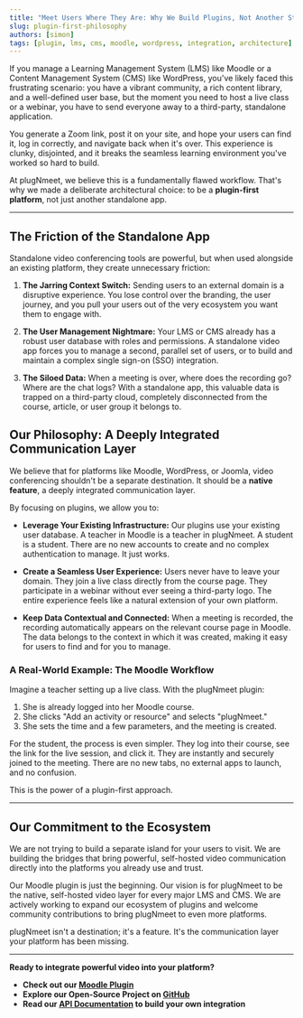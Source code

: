 ```yaml
---
title: "Meet Users Where They Are: Why We Build Plugins, Not Another Standalone App"
slug: plugin-first-philosophy
authors: [simon]
tags: [plugin, lms, cms, moodle, wordpress, integration, architecture]
---
```


If you manage a Learning Management System (LMS) like Moodle or a Content Management System (CMS) like WordPress, you've likely faced this frustrating scenario: you have a vibrant community, a rich content library, and a well-defined user base, but the moment you need to host a live class or a webinar, you have to send everyone away to a third-party, standalone application.

You generate a Zoom link, post it on your site, and hope your users can find it, log in correctly, and navigate back when it's over. This experience is clunky, disjointed, and it breaks the seamless learning environment you've worked so hard to build.

At plugNmeet, we believe this is a fundamentally flawed workflow. That's why we made a deliberate architectural choice: to be a **plugin-first platform**, not just another standalone app.

<!--truncate-->

---

## The Friction of the Standalone App

Standalone video conferencing tools are powerful, but when used alongside an existing platform, they create unnecessary friction:

1.  **The Jarring Context Switch:** Sending users to an external domain is a disruptive experience. You lose control over the branding, the user journey, and you pull your users out of the very ecosystem you want them to engage with.

2.  **The User Management Nightmare:** Your LMS or CMS already has a robust user database with roles and permissions. A standalone video app forces you to manage a second, parallel set of users, or to build and maintain a complex single sign-on (SSO) integration.

3.  **The Siloed Data:** When a meeting is over, where does the recording go? Where are the chat logs? With a standalone app, this valuable data is trapped on a third-party cloud, completely disconnected from the course, article, or user group it belongs to.

## Our Philosophy: A Deeply Integrated Communication Layer

We believe that for platforms like Moodle, WordPress, or Joomla, video conferencing shouldn't be a separate destination. It should be a **native feature**, a deeply integrated communication layer.

By focusing on plugins, we allow you to:

*   **Leverage Your Existing Infrastructure:** Our plugins use your existing user database. A teacher in Moodle is a teacher in plugNmeet. A student is a student. There are no new accounts to create and no complex authentication to manage. It just works.

*   **Create a Seamless User Experience:** Users never have to leave your domain. They join a live class directly from the course page. They participate in a webinar without ever seeing a third-party logo. The entire experience feels like a natural extension of your own platform.

*   **Keep Data Contextual and Connected:** When a meeting is recorded, the recording automatically appears on the relevant course page in Moodle. The data belongs to the context in which it was created, making it easy for users to find and for you to manage.

### A Real-World Example: The Moodle Workflow

Imagine a teacher setting up a live class. With the plugNmeet plugin:

1.  She is already logged into her Moodle course.
2.  She clicks "Add an activity or resource" and selects "plugNmeet."
3.  She sets the time and a few parameters, and the meeting is created.

For the student, the process is even simpler. They log into their course, see the link for the live session, and click it. They are instantly and securely joined to the meeting. There are no new tabs, no external apps to launch, and no confusion.

This is the power of a plugin-first approach.

---

## Our Commitment to the Ecosystem

We are not trying to build a separate island for your users to visit. We are building the bridges that bring powerful, self-hosted video communication directly into the platforms you already use and trust.

Our Moodle plugin is just the beginning. Our vision is for plugNmeet to be the native, self-hosted video layer for every major LMS and CMS. We are actively working to expand our ecosystem of plugins and welcome community contributions to bring plugNmeet to even more platforms.

plugNmeet isn't a destination; it's a feature. It's the communication layer your platform has been missing.

---
**Ready to integrate powerful video into your platform?**

*   **Check out our [Moodle Plugin](/docs/user-guide/moodle-integration)**
*   **Explore our Open-Source Project on [GitHub](https://github.com/mynaparrot/plugNmeet-server)**
*   **Read our [API Documentation](/docs/api/intro) to build your own integration**
